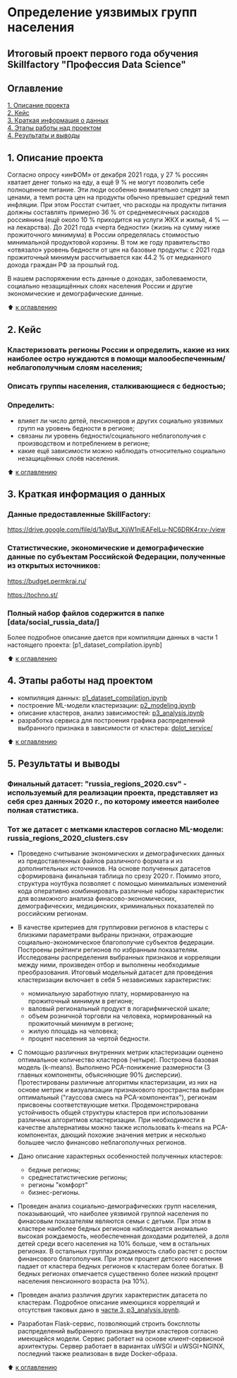# Определение уязвимых групп населения
## Итоговый проект первого года обучения Skillfactory "Профессия Data Science"


## Оглавление
[1. Описание проекта](./README.md#1-Описание-проекта)  
[2. Кейс](./README.md#2-Кейс)  
[3. Краткая информация о данных](./README.md#3-Краткая-информация-о-данных)  
[4. Этапы работы над проектом](./README.md#4-Этапы-работы-над-проектом)  
[4. Результаты и выводы](./README.md#5-Результаты-и-выводы)    

## 1. Описание проекта

Согласно опросу «инФОМ» от декабря 2021 года, у 27 % россиян хватает денег только на еду, а ещё 9 % не могут позволить себе полноценное питание. Эти люди особенно внимательно следят за ценами, а темп роста цен на продукты обычно превышает средний темп инфляции. При этом Росстат считает, что расходы на продукты питания должны составлять примерно 36 % от среднемесячных расходов россиянина (ещё около 10 % приходится на услуги ЖКХ и жильё, 4 % — на лекарства). До 2021 года «черта бедности» (жизнь на сумму ниже прожиточного
минимума) в России определялась стоимостью минимальной продуктовой корзины. В том же году правительство «отвязало» уровень бедности от цен на базовые продукты: с 2021 года прожиточный минимум рассчитывается как 44.2 % от медианного дохода граждан РФ за прошлый год. 

В нашем распоряжении есть данные о доходах, заболеваемости, социально незащищённых слоях населения России и другие экономические и демографические данные.

:arrow_up: [к оглавлению](./README.md#Оглавление)


## 2. Кейс

### Кластеризовать регионы России и определить, какие из них наиболее остро нуждаются в помощи малообеспеченным/неблагополучным слоям населения;
### Описать группы населения, сталкивающиеся с бедностью;
### Определить:
* влияет ли число детей, пенсионеров и других социально уязвимых
групп на уровень бедности в регионе;
* связаны ли уровень бедности/социального неблагополучия с производством и потреблением в регионе;
* какие ещё зависимости можно наблюдать относительно социально незащищённых слоёв населения.


:arrow_up: [к оглавлению](./README.md#Оглавление)

## 3. Краткая информация о данных

### Данные предоставленные SkillFactory: 
https://drive.google.com/file/d/1aVBut_XjjW1njEAFeILu-NC6DRK4rxv-/view

### Статистические, экономические и демографические данные по субъектам Российской Федерации, полученные из открытых источников:
https://budget.permkrai.ru/

https://tochno.st/

### Полный набор файлов содержится в папке [data/social_russia_data/] 

Более подробное описание дается при компиляции данных в части 1 настоящего проекта: [p1_dataset_compilation.ipynb]
 
:arrow_up: [к оглавлению](./README.md#Оглавление)


## 4. Этапы работы над проектом

- компиляция данных: [p1_dataset_compilation.ipynb](./p1_dataset_compilation.ipynb)
- построение ML-модели кластеризации: [p2_modeling.ipynb](./p2_modeling.ipynb)
- описание кластеров, анализ зависимостей: [p3_analysis.ipynb](./p3_analysis.ipynb)
- разработка сервиса для построения графика распределений выбранного признака в зависимости от кластера: [dplot_service/](./)


:arrow_up: [к оглавлению](./README.md#Оглавление)


## 5. Результаты и выводы

### Финальный датасет: "russia_regions_2020.csv" - используемый для реализации проекта, представляет из себя срез данных 2020 г., по которому имеется наиболее полная статистика.
### Тот же датасет с метками кластеров согласно ML-модели: russia_regions_2020_clusters.csv

* Проведено считывание экономических и демографических данных из предоставленных файлов различного формата и из дополнительных источников. На основе полученных датасетов сформирована финальная таблица по срезу 2020 г. Помимо этого, структура ноутбука позволяет с помощью минимальных изменений кода оперативно комбинировать различные наборы характеристик  для возможного анализа финасово-экономических, демографических, медицинских, криминальных показателей по российским регионам.

* В качестве критериев для группировки регионов в кластеры с близкими параметрами выбраны признаки, отражающие социально-экономическое благополучие субъектов федерации. Построены рейтинги регионов по избранным показателям. Исследованы распределения выбранных признаков и корреляции между ними, произведен отбор и выполнены необходимые преобразования. Итоговый модельный датасет для проведения кластеризации включает в себя 5 независимых характеристик: 
  - номинальную заработную плату, нормированную на прожиточный минимум в регионе;
  - валовый региональный продукт в логарифмической шкале;
  - объем розничной торговли на человека, нормированный  на прожиточный минимум в регионе;
  - жилую площадь на человека;
  - процент населения за чертой бедности.

* С помощью различных внутренних метрик кластеризации оценено оптимальное количество кластеров (четыре). Построена базовая модель (k-means). Выполнено PCA-понижение размерности (3 главных компоненты, объясняющие 90% дисперсии). Протестированы различные алгоритмы кластеризации, из них на основе метрик и визуализации признакового пространства выбран оптимальный ("гауссова смесь на PCA-компонентах"), регионам присвоены соответствующие метки. Продемонстрирована устойчивость общей структуры кластеров при использовании различных алгоритмов кластеризации. При необходимости в качестве альтернативы можно также использовать k-means на PCA-компонентах, дающий похожие значения метрик и несколько большее число финансово неблагополучных регионов.

* Дано описание характерных особенностей полученных кластеров:
  - бедные регионы;
  - среднестатистические регионы;
  - регионы "комфорт"
  - бизнес-регионы.

* Проведен анализ социально-демографических групп населения, показывающий, что наиболее уязвимой группой населения по финасовым показателям являются семьи с детьми. При этом в кластере наиболее бедных регионов наблюдается аномально высокая рождаемость, необеспеченная доходами родителей, а доля детей среди всего населения на 10% больше, чем в остальных регионах. В остальных группах рождаемость слабо растет с ростом финансового благополучия. При этом процент детского населения падает от кластера бедных регионов к кластерам более богатых. В бедных регионах отмечается существенно более низкий процент населения пенсионного возраста (на 10%).
 
* Проведен анализ различия других характеристик датасета по кластерам. Подробное описание имеющихся корреляций и отсутствия таковых дано в [части 3, p3_analysis.ipynb](./p3_analysis.ipynb).

* Разработан Flask-сервис, позволяющий строить боксплоты распределений выбранного признака внутри кластеров согласно имеющейся модели. Сервис работает на основе клиент-сервисной архитектуры. Сервер работает в вариантах uWSGI и uWSGI+NGINX, последний также реализован в виде Docker-образа.

:arrow_up: [к оглавлению](./README.md#Оглавление)

